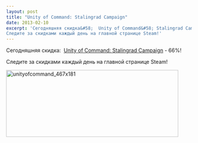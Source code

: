 ```yaml
---
layout: post
title: "Unity of Command: Stalingrad Campaign"
date: 2013-02-10
excerpt: 'Сегодняшняя скидка&#58;  Unity of Command&#58; Stalingrad Campaign - 66%!
Следите за скидками каждый день на главной странице Steam!'
---
```


Сегодняшняя скидка:  <a href="http://store.steampowered.com/app/218090/" target="_blank">Unity of Command: Stalingrad Campaign</a> - 66%!

Следите за скидками каждый день на главной странице Steam!

<a href="http://store.steampowered.com/app/218090/" target="_blank"><img class="aligncenter size-full wp-image-1248" alt="unityofcommand_467x181" src="http://gamersoul.ru/wp-content/uploads/2013/02/unityofcommand_467x181.jpg" width="467" height="181" /></a>